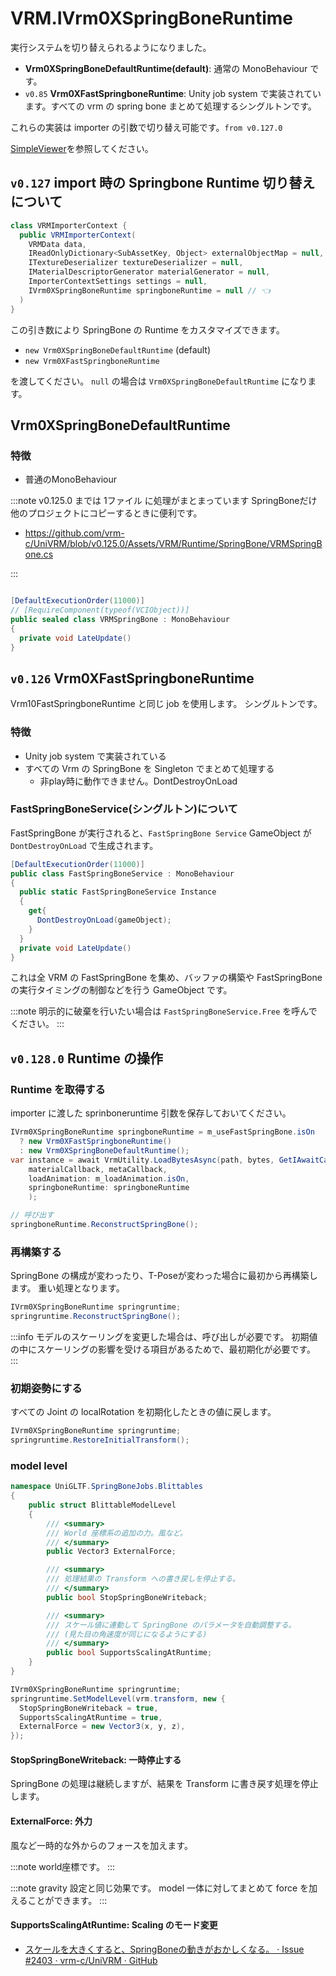 # VRM.IVrm0XSpringBoneRuntime

実行システムを切り替えられるようになりました。

- **Vrm0XSpringBoneDefaultRuntime(default)**: 通常の MonoBehaviour です。
- `v0.85` **Vrm0XFastSpringboneRuntime**: Unity job system で実装されています。すべての vrm の spring bone まとめて処理するシングルトンです。

これらの実装は importer の引数で切り替え可能です。`from v0.127.0`

[SimpleViewer](https://github.com/vrm-c/UniVRM/blob/master/Assets/VRM_Samples/SimpleViewer/ViewerUI.cs)を参照してください。

## `v0.127` import 時の Springbone Runtime 切り替えについて

```cs
class VRMImporterContext {
  public VRMImporterContext(
    VRMData data,
    IReadOnlyDictionary<SubAssetKey, Object> externalObjectMap = null,
    ITextureDeserializer textureDeserializer = null,
    IMaterialDescriptorGenerator materialGenerator = null,
    ImporterContextSettings settings = null,
    IVrm0XSpringBoneRuntime springboneRuntime = null // 👈
  )
}
```

この引き数により SpringBone の Runtime をカスタマイズできます。

- `new Vrm0XSpringBoneDefaultRuntime` (default)
- `new Vrm0XFastSpringboneRuntime`

を渡してください。
`null` の場合は `Vrm0XSpringBoneDefaultRuntime` になります。

## Vrm0XSpringBoneDefaultRuntime

### 特徴

- 普通のMonoBehaviour

:::note v0.125.0 までは 1ファイル に処理がまとまっています
SpringBoneだけ他のプロジェクトにコピーするときに便利です。

- https://github.com/vrm-c/UniVRM/blob/v0.125.0/Assets/VRM/Runtime/SpringBone/VRMSpringBone.cs

:::

```cs

[DefaultExecutionOrder(11000)]
// [RequireComponent(typeof(VCIObject))]
public sealed class VRMSpringBone : MonoBehaviour
{
  private void LateUpdate()
}
```

## `v0.126` Vrm0XFastSpringboneRuntime

Vrm10FastSpringboneRuntime と同じ job を使用します。
シングルトンです。

### 特徴

- Unity job system で実装されている
- すべての Vrm の SpringBone を Singleton でまとめて処理する
  - 非play時に動作できません。DontDestroyOnLoad

### FastSpringBoneService(シングルトン)について

FastSpringBone が実行されると、`FastSpringBone Service` GameObject が `DontDestroyOnLoad` で生成されます。

```cs
[DefaultExecutionOrder(11000)]
public class FastSpringBoneService : MonoBehaviour
{
  public static FastSpringBoneService Instance
  {
    get{
      DontDestroyOnLoad(gameObject);
    }
  }
  private void LateUpdate()
}
```

これは全 VRM の FastSpringBone を集め、バッファの構築や FastSpringBone の実行タイミングの制御などを行う GameObject です。

:::note
明示的に破棄を行いたい場合は `FastSpringBoneService.Free` を呼んでください。
:::

## `v0.128.0` Runtime の操作

### Runtime を取得する

importer に渡した sprinboneruntime 引数を保存しておいてください。

```cs
IVrm0XSpringBoneRuntime springboneRuntime = m_useFastSpringBone.isOn
  ? new Vrm0XFastSpringboneRuntime()
  : new Vrm0XSpringBoneDefaultRuntime();
var instance = await VrmUtility.LoadBytesAsync(path, bytes, GetIAwaitCaller(m_useAsync.isOn),
    materialCallback, metaCallback,
    loadAnimation: m_loadAnimation.isOn,
    springboneRuntime: springboneRuntime
    );

// 呼び出す
springboneRuntime.ReconstructSpringBone();
```

### 再構築する

SpringBone の構成が変わったり、T-Poseが変わった場合に最初から再構築します。
重い処理となります。

```cs
IVrm0XSpringBoneRuntime springruntime;
springruntime.ReconstructSpringBone();
```

:::info
モデルのスケーリングを変更した場合は、呼び出しが必要です。
初期値の中にスケーリングの影響を受ける項目があるためで、最初期化が必要です。
:::

### 初期姿勢にする

すべての Joint の localRotation を初期化したときの値に戻します。

```cs
IVrm0XSpringBoneRuntime springruntime;
springruntime.RestoreInitialTransform();
```

### model level

```cs
namespace UniGLTF.SpringBoneJobs.Blittables
{
    public struct BlittableModelLevel
    {
        /// <summary>
        /// World 座標系の追加の力。風など。
        /// </summary>
        public Vector3 ExternalForce;

        /// <summary>
        /// 処理結果の Transform への書き戻しを停止する。
        /// </summary>
        public bool StopSpringBoneWriteback;

        /// <summary>
        /// スケール値に連動して SpringBone のパラメータを自動調整する。
        /// (見た目の角速度が同じになるようにする)
        /// </summary>
        public bool SupportsScalingAtRuntime;
    }
}

IVrm0XSpringBoneRuntime springruntime;
springruntime.SetModelLevel(vrm.transform, new {
  StopSpringBoneWriteback = true,
  SupportsScalingAtRuntime = true,
  ExternalForce = new Vector3(x, y, z),
});
```

#### StopSpringBoneWriteback: 一時停止する

SpringBone の処理は継続しますが、結果を Transform に書き戻す処理を停止します。

#### ExternalForce: 外力

風など一時的な外からのフォースを加えます。

:::note
world座標です。
:::

:::note
gravity 設定と同じ効果です。
model 一体に対してまとめて force を加えることができます。
:::

#### SupportsScalingAtRuntime: Scaling のモード変更

- [スケールを大きくすると、SpringBoneの動きがおかしくなる。 · Issue #2403 · vrm-c/UniVRM · GitHub](https://github.com/vrm-c/UniVRM/issues/2403)
